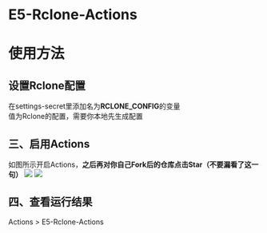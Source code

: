# E5-Rclone-Actions

# 使用方法

## 设置Rclone配置
在settings-secret里添加名为**RCLONE_CONFIG**的变量  
值为Rclone的配置，需要你本地先生成配置

## 三、启用Actions
如图所示开启Actions，**之后再对你自己Fork后的仓库点击Star（不要漏看了这一句）**
![](http://tu.yaohuo.me/imgs/2020/06/34ca160c972b9927.png)
![](http://sennqm.iwater.pw/images/2020/07/14/OdLKp2KEly.png)

## 四、查看运行结果
Actions > E5-Rclone-Actions
